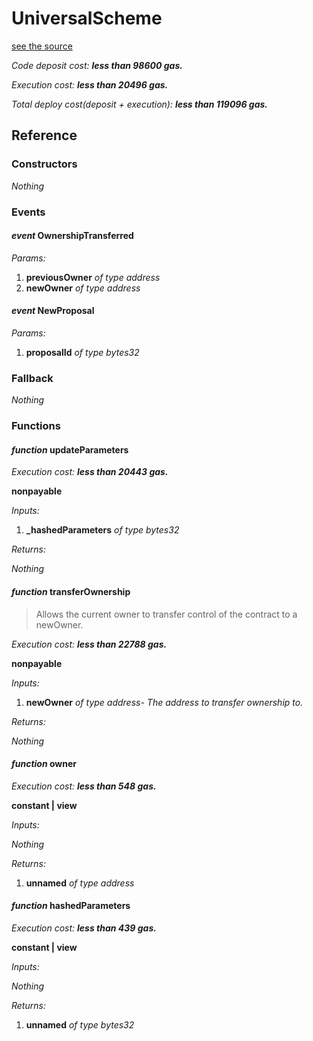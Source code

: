# UniversalScheme
[see the source](https://github.com/daostack/daostack/tree/master/contracts/universalSchemes/UniversalScheme.sol)

*Code deposit cost: **less than 98600 gas.***

*Execution cost: **less than 20496 gas.***

*Total deploy cost(deposit + execution): **less than 119096 gas.***

> 

## Reference
### Constructors
*Nothing*
### Events
#### *event* OwnershipTransferred
*Params:*

1. **previousOwner** *of type address*
2. **newOwner** *of type address*


#### *event* NewProposal
*Params:*

1. **proposalId** *of type bytes32*


### Fallback
*Nothing*
### Functions
#### *function* updateParameters

*Execution cost: **less than 20443 gas.***

**nonpayable**

*Inputs:*

1. **_hashedParameters** *of type bytes32*

*Returns:*

*Nothing*


#### *function* transferOwnership
> Allows the current owner to transfer control of the contract to a newOwner.

*Execution cost: **less than 22788 gas.***

**nonpayable**

*Inputs:*

1. **newOwner** *of type address- The address to transfer ownership to.*

*Returns:*

*Nothing*


#### *function* owner

*Execution cost: **less than 548 gas.***

**constant | view**

*Inputs:*

*Nothing*

*Returns:*

1. **unnamed** *of type address*


#### *function* hashedParameters

*Execution cost: **less than 439 gas.***

**constant | view**

*Inputs:*

*Nothing*

*Returns:*

1. **unnamed** *of type bytes32*



